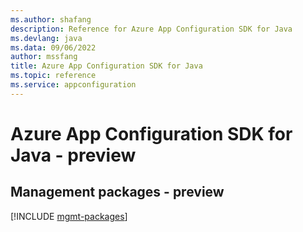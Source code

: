 ```yaml
---
ms.author: shafang
description: Reference for Azure App Configuration SDK for Java
ms.devlang: java
ms.data: 09/06/2022
author: mssfang
title: Azure App Configuration SDK for Java
ms.topic: reference
ms.service: appconfiguration
---
```

# Azure App Configuration SDK for Java - preview

## Management packages - preview
[!INCLUDE [mgmt-packages](app-configuration-mgmt-index.md)]